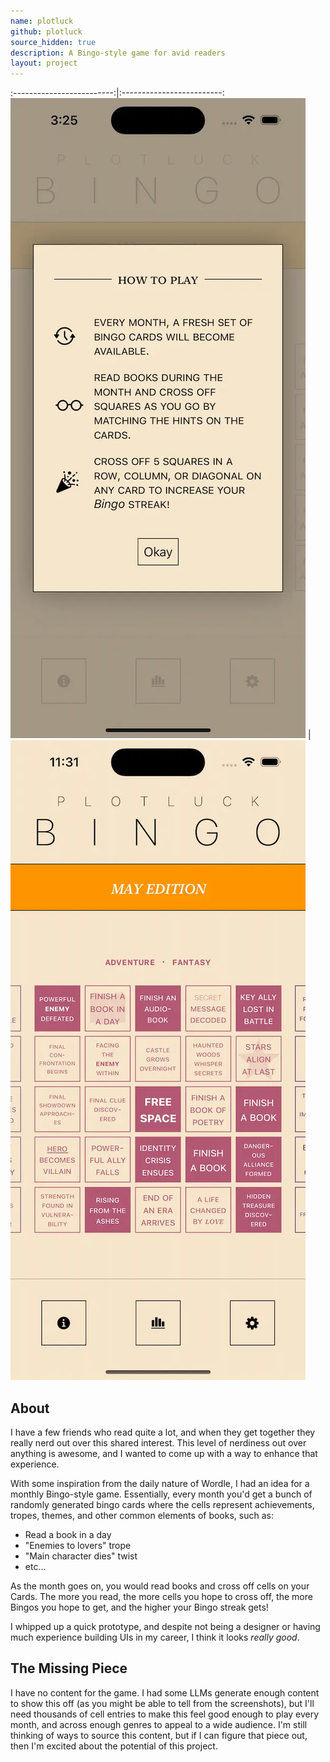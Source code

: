```yaml
---
name: plotluck
github: plotluck
source_hidden: true
description: A Bingo-style game for avid readers
layout: project
---
```


:-------------------------:|:-------------------------:
![Plotluck screenshot](/assets/screenshots/plotluck-01.webp)  |  ![Another Plotluck screenshot](/assets/screenshots/plotluck-02.webp)


## About

I have a few friends who read quite a lot, and when they get together they
really nerd out over this shared interest. This level of nerdiness out over
anything is awesome, and I wanted to come up with a way to enhance that
experience.

With some inspiration from the daily nature of Wordle, I had an idea for a
monthly Bingo-style game. Essentially, every month you'd get a bunch of
randomly generated bingo cards where the cells represent achievements,
tropes, themes, and other common elements of books, such as:
 * Read a book in a day
 * "Enemies to lovers" trope
 * "Main character dies" twist
 * etc...

As the month goes on, you would read books and cross off cells on your Cards.
The more you read, the more cells you hope to cross off, the more Bingos you hope
to get, and the higher your Bingo streak gets! 

I whipped up a quick prototype, and despite not being a designer or having much
experience building UIs in my career, I think it looks _really good_.

## The Missing Piece

I have no content for the game. I had some LLMs generate enough content to show
this off (as you might be able to tell from the screenshots), but I'll need thousands
of cell entries to make this feel good enough to play every month, and across enough
genres to appeal to a wide audience. I'm still thinking of ways to source this content,
but if I can figure that piece out, then I'm excited about the potential of this project.
